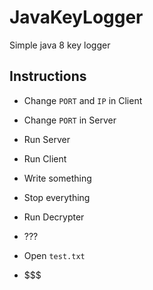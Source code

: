 # JavaKeyLogger

Simple java 8 key logger

## Instructions

- Change `PORT` and `IP` in Client

- Change `PORT` in Server

- Run Server

- Run Client

- Write something

- Stop everything

- Run Decrypter

- ???

- Open `test.txt`

- $$$
